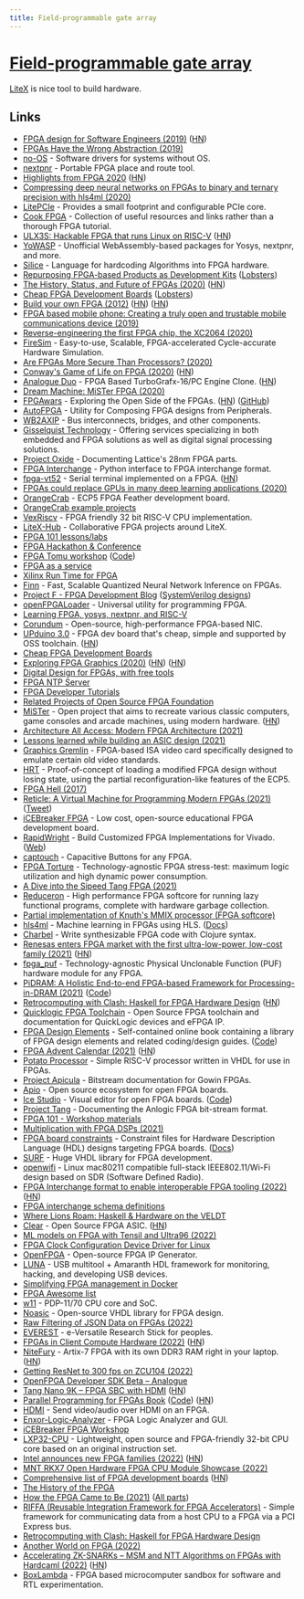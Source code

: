 ```yaml
---
title: Field-programmable gate array
---
```


# [Field-programmable gate array](https://en.wikipedia.org/wiki/Field-programmable_gate_array)

[LiteX](https://github.com/enjoy-digital/litex) is nice tool to build hardware.

## Links

- [FPGA design for Software Engineers (2019)](https://www.walknsqualk.com/post/014-tiny-fpga-bx/) ([HN](https://news.ycombinator.com/item?id=21277580))
- [FPGAs Have the Wrong Abstraction (2019)](https://www.cs.cornell.edu/~asampson/blog/fpgaabstraction.html)
- [no-OS](https://github.com/analogdevicesinc/no-OS) - Software drivers for systems without OS.
- [nextpnr](https://github.com/YosysHQ/nextpnr) - Portable FPGA place and route tool.
- [Highlights from FPGA 2020](https://johnwickerson.wordpress.com/2020/02/27/highlights-from-fpga-2020/) ([HN](https://news.ycombinator.com/item?id=22439021))
- [Compressing deep neural networks on FPGAs to binary and ternary precision with hls4ml (2020)](https://arxiv.org/pdf/2003.06308.pdf)
- [LitePCIe](https://github.com/enjoy-digital/litepcie) - Provides a small footprint and configurable PCIe core.
- [Cook FPGA](https://github.com/lastweek/fpga_readings) - Collection of useful resources and links rather than a thorough FPGA tutorial.
- [ULX3S: Hackable FPGA that runs Linux on RISC-V](https://ulx3s.github.io/) ([HN](https://news.ycombinator.com/item?id=23513152))
- [YoWASP](https://yowasp.org/) - Unofficial WebAssembly-based packages for Yosys, nextpnr, and more.
- [Silice](https://github.com/sylefeb/Silice) - Language for hardcoding Algorithms into FPGA hardware.
- [Repurposing FPGA-based Products as Development Kits](https://geeklan.co.uk/files/ossg16072020-repurposing_obsolete_fpga_and_dev_kits.pdf) ([Lobsters](https://lobste.rs/s/bprw37/repurposing_fpga_based_products_as))
- [The History, Status, and Future of FPGAs (2020)](https://queue.acm.org/detail.cfm?id=3411759) ([HN](https://news.ycombinator.com/item?id=23927992))
- [Cheap FPGA Development Boards](https://joelw.id.au/FPGA/CheapFPGADevelopmentBoards) ([Lobsters](https://lobste.rs/s/uqc8vi/cheap_fpga_development_boards))
- [Build your own FPGA (2012)](http://blog.notdot.net/2012/10/Build-your-own-FPGA) ([HN](https://news.ycombinator.com/item?id=24252737)) ([HN](https://news.ycombinator.com/item?id=31557041))
- [FPGA based mobile phone: Creating a truly open and trustable mobile communications device (2019)](https://www.youtube.com/watch?v=KuNB4ocZDXA)
- [Reverse-engineering the first FPGA chip, the XC2064 (2020)](http://www.righto.com/2020/09/reverse-engineering-first-fpga-chip.html)
- [FireSim](https://github.com/firesim/firesim) - Easy-to-use, Scalable, FPGA-accelerated Cycle-accurate Hardware Simulation.
- [Are FPGAs More Secure Than Processors? (2020)](https://semiengineering.com/are-fpgas-more-secure-than-processors/)
- [Conway's Game of Life on FPGA (2020)](https://k155la3.blog/2020/10/09/conways-game-of-life-on-fpga/) ([HN](https://news.ycombinator.com/item?id=27402485))
- [Analogue Duo](https://www.analogue.co/duo/) - FPGA Based TurboGrafx-16/PC Engine Clone. ([HN](https://news.ycombinator.com/item?id=24802193))
- [Dream Machine: MiSTer FPGA (2020)](https://felixleger.com/posts/20201018-misterfpga/)
- [FPGAwars](https://fpgawars.github.io/) - Exploring the Open Side of the FPGAs. ([HN](https://news.ycombinator.com/item?id=24940201)) ([GitHub](https://github.com/FPGAwars))
- [AutoFPGA](https://github.com/ZipCPU/autofpga) - Utility for Composing FPGA designs from Peripherals.
- [WB2AXIP](https://github.com/ZipCPU/wb2axip) - Bus interconnects, bridges, and other components.
- [Gisselquist Technology](https://zipcpu.com/about/gisselquist-technology.html) - Offering services specializing in both embedded and FPGA solutions as well as digital signal processing solutions.
- [Project Oxide](https://github.com/daveshah1/prjoxide) - Documenting Lattice's 28nm FPGA parts.
- [FPGA Interchange](https://github.com/SymbiFlow/python-fpga-interchange) - Python interface to FPGA interchange format.
- [fpga-vt52](https://github.com/AndresNavarro82/vt52-fpga) - Serial terminal implemented on a FPGA. ([HN](https://news.ycombinator.com/item?id=25014323))
- [FPGAs could replace GPUs in many deep learning applications (2020)](https://bdtechtalks.com/2020/11/09/fpga-vs-gpu-deep-learning/)
- [OrangeCrab](https://github.com/gregdavill/OrangeCrab) - ECP5 FPGA Feather development board.
- [OrangeCrab example projects](https://github.com/gregdavill/OrangeCrab-examples)
- [VexRiscv](https://github.com/SpinalHDL/VexRiscv) - FPGA friendly 32 bit RISC-V CPU implementation.
- [LiteX-Hub](https://github.com/litex-hub) - Collaborative FPGA projects around LiteX.
- [FPGA 101 lessons/labs](https://github.com/litex-hub/fpga_101)
- [FPGA Hackathon & Conference](https://fpgahackathon.com/)
- [FPGA Tomu workshop](https://workshop.fomu.im/en/latest/) ([Code](https://github.com/im-tomu/fomu-workshop))
- [FPGA as a service](https://github.com/Xilinx/FPGA_as_a_Service)
- [Xilinx Run Time for FPGA](https://github.com/Xilinx/XRT)
- [Finn](https://github.com/Xilinx/finn) - Fast, Scalable Quantized Neural Network Inference on FPGAs.
- [Project F - FPGA Development Blog](https://projectf.io/) ([SystemVerilog designs](https://github.com/projf/projf-explore))
- [openFPGALoader](https://github.com/trabucayre/openFPGALoader) - Universal utility for programming FPGA.
- [Learning FPGA, yosys, nextpnr, and RISC-V](https://github.com/BrunoLevy/learn-fpga)
- [Corundum](https://github.com/corundum/corundum) - Open-source, high-performance FPGA-based NIC.
- [UPduino 3.0](https://github.com/tinyvision-ai-inc/UPduino-v3.0) - FPGA dev board that's cheap, simple and supported by OSS toolchain. ([HN](https://news.ycombinator.com/item?id=25720531))
- [Cheap FPGA Development Boards](https://www.joelw.id.au/FPGA/CheapFPGADevelopmentBoards)
- [Exploring FPGA Graphics (2020)](https://projectf.io/posts/fpga-graphics/) ([HN](https://news.ycombinator.com/item?id=25998154)) ([HN](https://news.ycombinator.com/item?id=32807903))
- [Digital Design for FPGAs, with free tools](https://github.com/Obijuan/open-fpga-verilog-tutorial/wiki/Home_EN)
- [FPGA NTP Server](https://research.wand.net.nz/hardware/ntp.php)
- [FPGA Developer Tutorials](https://www.fpgatutorial.com/)
- [Related Projects of Open Source FPGA Foundation](https://github.com/os-fpga/open-source-fpga-resource)
- [MiSTer](https://github.com/MiSTer-devel/Main_MiSTer/wiki) - Open project that aims to recreate various classic computers, game consoles and arcade machines, using modern hardware. ([HN](https://news.ycombinator.com/item?id=26772151))
- [Architecture All Access: Modern FPGA Architecture (2021)](https://www.youtube.com/watch?v=EVy4KEj9kZg)
- [Lessons learned while building an ASIC design (2021)](https://zipcpu.com/blog/2021/03/06/asic-lsns.html)
- [Graphics Gremlin](https://github.com/schlae/graphics-gremlin) - FPGA-based ISA video card specifically designed to emulate certain old video standards.
- [HRT](https://github.com/gatecat/hrt) - Proof-of-concept of loading a modified FPGA design without losing state, using the partial reconfiguration-like features of the ECP5.
- [FPGA Hell (2017)](https://zipcpu.com/blog/2017/05/19/fpga-hell.html)
- [Reticle: A Virtual Machine for Programming Modern FPGAs (2021)](https://www.cs.cornell.edu/~asampson/media/papers/reticle-pldi2021.pdf) ([Tweet](https://twitter.com/lukego/status/1393495710671282177))
- [iCEBreaker FPGA](https://github.com/icebreaker-fpga/icebreaker) - Low cost, open-source educational FPGA development board.
- [RapidWright](https://github.com/Xilinx/RapidWright) - Build Customized FPGA Implementations for Vivado. ([Web](http://www.rapidwright.io/))
- [captouch](https://github.com/stnolting/captouch) - Capacitive Buttons for any FPGA.
- [FPGA Torture](https://github.com/stnolting/fpga_torture) - Technology-agnostic FPGA stress-test: maximum logic utilization and high dynamic power consumption.
- [A Dive into the Sipeed Tang FPGA (2021)](https://justanotherelectronicsblog.com/?p=986)
- [Reduceron](https://github.com/tommythorn/Reduceron) - High performance FPGA softcore for running lazy functional programs, complete with hardware garbage collection.
- [Partial implementation of Knuth's MMIX processor (FPGA softcore)](https://github.com/tommythorn/fpgammix)
- [hls4ml](https://github.com/fastmachinelearning/hls4ml) - Machine learning in FPGAs using HLS. ([Docs](https://fastmachinelearning.org/hls4ml/))
- [Charbel](https://github.com/m1kal/charbel) - Write synthesizable FPGA code with Clojure syntax.
- [Renesas enters FPGA market with the first ultra-low-power, low-cost family (2021)](https://www.renesas.com/us/en/about/press-room/renesas-enters-fpga-market-first-ultra-low-power-low-cost-family-addressing-low-density-high-volume) ([HN](https://news.ycombinator.com/item?id=29261574))
- [fpga_puf](https://github.com/stnolting/fpga_puf) - Technology-agnostic Physical Unclonable Function (PUF) hardware module for any FPGA.
- [PiDRAM: A Holistic End-to-end FPGA-based Framework for Processing-in-DRAM (2021)](https://arxiv.org/abs/2111.00082) ([Code](https://github.com/CMU-SAFARI/PiDRAM))
- [Retrocomputing with Clash: Haskell for FPGA Hardware Design](https://unsafeperform.io/retroclash/) ([HN](https://news.ycombinator.com/item?id=29313350))
- [Quicklogic FPGA Toolchain](https://github.com/QuickLogic-Corp/quicklogic-fpga-toolchain) - Open Source FPGA toolchain and documentation for QuickLogic devices and eFPGA IP.
- [FPGA Design Elements](http://fpgacpu.ca/fpga/) - Self-contained online book containing a library of FPGA design elements and related coding/design guides. ([Code](https://github.com/laforest/FPGADesignElements))
- [FPGA Advent Calendar (2021)](https://twitter.com/willflux/status/1465268154733637633) ([HN](https://news.ycombinator.com/item?id=29613850))
- [Potato Processor](https://github.com/skordal/potato) - Simple RISC-V processor written in VHDL for use in FPGAs.
- [Project Apicula](https://github.com/YosysHQ/apicula) - Bitstream documentation for Gowin FPGAs.
- [Apio](https://github.com/FPGAwars/apio) - Open source ecosystem for open FPGA boards.
- [Ice Studio](https://icestudio.io/) - Visual editor for open FPGA boards. ([Code](https://github.com/FPGAwars/icestudio))
- [Project Tang](https://github.com/mmicko/prjtang) - Documenting the Anlogic FPGA bit-stream format.
- [FPGA 101 - Workshop materials](https://github.com/mmicko/fpga101-workshop)
- [Multiplication with FPGA DSPs (2021)](https://projectf.io/posts/multiplication-fpga-dsps/)
- [FPGA board constraints](https://github.com/hdl/constraints) - Constraint files for Hardware Description Language (HDL) designs targeting FPGA boards. ([Docs](https://hdl.github.io/constraints/))
- [SURF](https://github.com/slaclab/surf) - Huge VHDL library for FPGA development.
- [openwifi](https://github.com/open-sdr/openwifi) - Linux mac80211 compatible full-stack IEEE802.11/Wi-Fi design based on SDR (Software Defined Radio).
- [FPGA Interchange format to enable interoperable FPGA tooling (2022)](https://opensource.googleblog.com/2022/02/FPGA%20Interchange%20format%20to%20enable%20interoperable%20FPGA%20tooling.html) ([HN](https://news.ycombinator.com/item?id=30317317))
- [FPGA interchange schema definitions](https://github.com/chipsalliance/fpga-interchange-schema)
- [Where Lions Roam: Haskell & Hardware on the VELDT](https://github.com/standardsemiconductor/VELDT-getting-started)
- [Clear](https://groupgets.com/campaigns/1003-clear-the-open-source-fpga-asic-by-chipignite) - Open Source FPGA ASIC. ([HN](https://news.ycombinator.com/item?id=30437021))
- [ML models on FPGA with Tensil and Ultra96 (2022)](https://k155la3.blog/2022/03/06/tensil-tutorial-for-ultra96-v2/)
- [FPGA Clock Configuration Device Driver for Linux](https://github.com/ikwzm/fclkcfg)
- [OpenFPGA](https://github.com/lnis-uofu/OpenFPGA) - Open-source FPGA IP Generator.
- [LUNA](https://github.com/greatscottgadgets/luna) - USB multitool + Amaranth HDL framework for monitoring, hacking, and developing USB devices.
- [Simplifying FPGA management in Docker](https://github.com/inaccel/docker)
- [FPGA Awesome list](https://github.com/FPGA-Systems/fpga-awesome-list)
- [w11](https://github.com/wfjm/w11) - PDP-11/70 CPU core and SoC.
- [Noasic](https://github.com/noasic/noasic) - Open-source VHDL library for FPGA design.
- [ Raw Filtering of JSON Data on FPGAs (2022)](https://arxiv.org/abs/2205.05464)
- [EVEREST](https://github.com/cbalint13/e-verest) - e-Versatile Research Stick for peoples.
- [FPGAs in Client Compute Hardware (2022)](https://queue.acm.org/detail.cfm?id=3512327) ([HN](https://news.ycombinator.com/item?id=31958603))
- [NiteFury](https://www.crowdsupply.com/rhs-research/nitefury) - Artix-7 FPGA with its own DDR3 RAM right in your laptop. ([HN](https://news.ycombinator.com/item?id=32161592))
- [Getting ResNet to 300 fps on ZCU104 (2022)](https://k155la3.blog/2022/07/29/getting-resnet-to-300-fps-on-zcu104/)
- [OpenFPGA Developer SDK Beta – Analogue](https://www.analogue.co/developer/docs/overview)
- [Tang Nano 9K – FPGA SBC with HDMI](https://wiki.sipeed.com/hardware/en/tang/Tang-Nano-9K/Nano-9K.html) ([HN](https://news.ycombinator.com/item?id=32299544))
- [Parallel Programming for FPGAs Book](https://kastner.ucsd.edu/hlsbook/) ([Code](https://github.com/KastnerRG/pp4fpgas)) ([HN](https://news.ycombinator.com/item?id=32314700))
- [HDMI](https://github.com/hdl-util/hdmi) - Send video/audio over HDMI on an FPGA.
- [Enxor-Logic-Analyzer](https://github.com/lekgolo167/enxor-logic-analyzer) - FPGA Logic Analyzer and GUI.
- [iCEBreaker FPGA Workshop](https://github.com/icebreaker-fpga/icebreaker-workshop)
- [LXP32-CPU](https://github.com/lxp32/lxp32-cpu) - Lightweight, open source and FPGA-friendly 32-bit CPU core based on an original instruction set.
- [Intel announces new FPGA families (2022)](https://fpgaer.tech/?p=561) ([HN](https://news.ycombinator.com/item?id=33017160))
- [MNT RKX7 Open Hardware FPGA CPU Module Showcase (2022)](https://mntre.com/media/reform_md/2022-09-29-rkx7-showcase.html)
- [Comprehensive list of FPGA development boards](https://www.fpgadeveloper.com/comprehensive-list-of-fpga-development-boards/) ([HN](https://news.ycombinator.com/item?id=33252556))
- [The History of the FPGA](https://www.youtube.com/watch?v=m-8G1Yixb34&list=PLKtxx9TnH76RiptUQ22iDGxNewdxjI6Xh&index=36)
- [How the FPGA Came to Be (2021)](https://www.eejournal.com/article/how-the-fpga-came-to-be-part-1/) ([All parts](https://lobste.rs/s/fvbryd/how_fpga_came_be))
- [RIFFA (Reusable Integration Framework for FPGA Accelerators)](https://github.com/KastnerRG/riffa) - Simple framework for communicating data from a host CPU to a FPGA via a PCI Express bus.
- [Retrocomputing with Clash: Haskell for FPGA Hardware Design](https://gergo.erdi.hu/retroclash/)
- [Another World on FPGA (2022)](https://twitter.com/sylefeb/status/1606307644439875587)
- [Accelerating ZK-SNARKs – MSM and NTT Algorithms on FPGAs with Hardcaml (2022)](https://blog.janestreet.com/zero-knowledge-fpgas-hardcaml/) ([HN](https://news.ycombinator.com/item?id=34146794))
- [BoxLambda](https://github.com/epsilon537/boxlambda) - FPGA based microcomputer sandbox for software and RTL experimentation.
